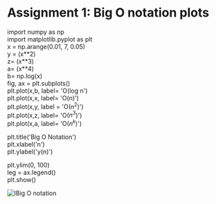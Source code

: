 
# Assignment 1: Big O notation plots

import numpy as np</br>
import matplotlib.pyplot as plt</br>
x = np.arange(0.01, 7, 0.05)</br>
y = (x\*\*2)</br>
z= (x\*\*3)</br>
a= (x\*\*4)</br>
b= np.log(x)</br>
fig, ax = plt.subplots()</br>
plt.plot(x,b, label= 'O(log n')</br>
plt.plot(x,x, label= 'O(n)')</br>
plt.plot(x,y, label = 'O($n^2$)')</br>
plt.plot(x,z, label= 'O($n^3$)')</br>
plt.plot(x,a, label= 'O($n^k$)')</br>

plt.title('Big O Notation')</br>
plt.xlabel('n')</br>
plt.ylabel('y(n)')</br>

plt.ylim(0, 100)</br>
leg = ax.legend()</br>
plt.show()

![IBig O notation](https://dl.dropboxusercontent.com/s/x7ulhsk0aix0h1p/Big%20O%20notation.png?fbclid=IwAR1wHLeNH_m20aGpWLvGXlVRWQ61654l2BW_n6FW3aJ0Lw2CYW_sXBsXCtY)
